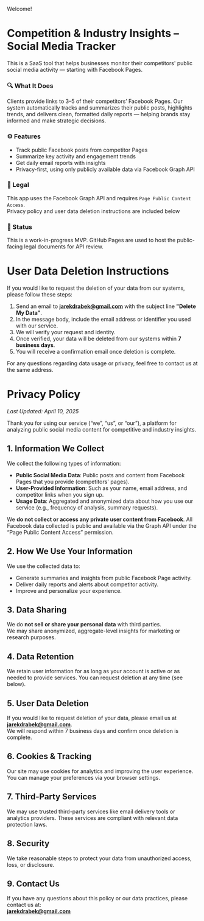 Welcome!

# Competition & Industry Insights – Social Media Tracker

This is a SaaS tool that helps businesses monitor their competitors' public social media activity — starting with Facebook Pages. 

### 🔍 What It Does

Clients provide links to 3–5 of their competitors’ Facebook Pages. Our system automatically tracks and summarizes their public posts, highlights trends, and delivers clean, formatted daily reports — helping brands stay informed and make strategic decisions.

### ⚙️ Features

- Track public Facebook posts from competitor Pages
- Summarize key activity and engagement trends
- Get daily email reports with insights
- Privacy-first, using only publicly available data via Facebook Graph API

### 📄 Legal

This app uses the Facebook Graph API and requires `Page Public Content Access`.  
Privacy policy and user data deletion instructions are included below

### 🚀 Status

This is a work-in-progress MVP. GitHub Pages are used to host the public-facing legal documents for API review.



# User Data Deletion Instructions

If you would like to request the deletion of your data from our systems, please follow these steps:

1. Send an email to **jarekdrabek@gmail.com** with the subject line **"Delete My Data"**.
2. In the message body, include the email address or identifier you used with our service.
3. We will verify your request and identity.
4. Once verified, your data will be deleted from our systems within **7 business days**.
5. You will receive a confirmation email once deletion is complete.

For any questions regarding data usage or privacy, feel free to contact us at the same address.


# Privacy Policy  
_Last Updated: April 10, 2025_

Thank you for using our service (“we”, “us”, or “our”), a platform for analyzing public social media content for competitive and industry insights.

## 1. Information We Collect

We collect the following types of information:

- **Public Social Media Data**: Public posts and content from Facebook Pages that you provide (competitors' pages).
- **User-Provided Information**: Such as your name, email address, and competitor links when you sign up.
- **Usage Data**: Aggregated and anonymized data about how you use our service (e.g., frequency of analysis, summary requests).

We **do not collect or access any private user content from Facebook**. All Facebook data collected is public and available via the Graph API under the “Page Public Content Access” permission.

## 2. How We Use Your Information

We use the collected data to:

- Generate summaries and insights from public Facebook Page activity.
- Deliver daily reports and alerts about competitor activity.
- Improve and personalize your experience.

## 3. Data Sharing

We do **not sell or share your personal data** with third parties.  
We may share anonymized, aggregate-level insights for marketing or research purposes.

## 4. Data Retention

We retain user information for as long as your account is active or as needed to provide services. You can request deletion at any time (see below).

## 5. User Data Deletion

If you would like to request deletion of your data, please email us at **jarekdrabek@gmail.com**.  
We will respond within 7 business days and confirm once deletion is complete.

## 6. Cookies & Tracking

Our site may use cookies for analytics and improving the user experience. You can manage your preferences via your browser settings.

## 7. Third-Party Services

We may use trusted third-party services like email delivery tools or analytics providers. These services are compliant with relevant data protection laws.

## 8. Security

We take reasonable steps to protect your data from unauthorized access, loss, or disclosure.

## 9. Contact Us

If you have any questions about this policy or our data practices, please contact us at:  
**jarekdrabek@gmail.com**